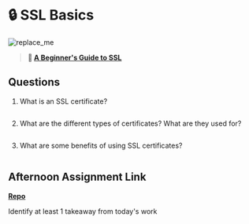 # 🔒 SSL Basics

![replace_me](https://codeworks.blob.core.windows.net/public/assets/img/illustrations/placeholder.svg)

> **📖 [A Beginner's Guide to SSL](https://codeworksacademy.com/fs-student-guide/resources/wk8-9/07-SSL)**

## Questions

1. What is an SSL certificate?
```

```
2. What are the different types of certificates? What are they used for?
```

```
3. What are some benefits of using SSL certificates?
```

```
## Afternoon Assignment Link

**[Repo](https://github.com/coombsab/<ASSIGNMENT_REPO>)**

Identify at least 1 takeaway from today's work
```

```